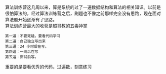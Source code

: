 算法训练营这几周以来，算是系统的过了一遍数据结构和算法的相关知识。以前是很怕算法的，经过算法训练营之后，刷题也不像之前那样完全没有思路，现在面对算法题开始逐渐有了思路。  
算法训练营最大的收获是超哥教的五毒神掌

    第一遍：不要死磕，要看代码学习
    第二遍：自己独立写出来
    第三遍：24 小时后在写。
    第四遍：一周后在写
    第五遍：面试前写。

重要的是要看优秀的代码，过遍数，刻意练习
